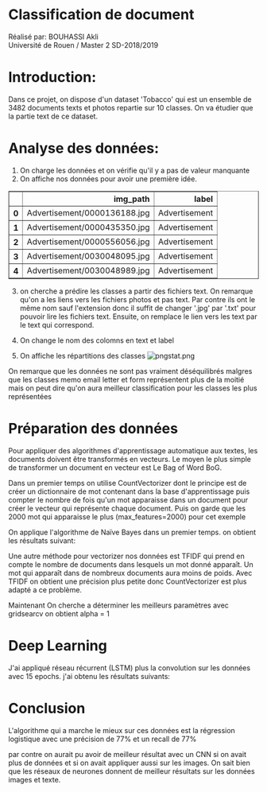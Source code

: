 # Classification de document
Réalisé par: BOUHASSI Akli<br>
Université de Rouen / Master 2 SD-2018/2019

# Introduction:
Dans ce projet, on dispose d'un dataset 'Tobacco' qui est un ensemble de 3482 documents texts et photos repartie sur 10 classes. On va étudier que la partie text de ce dataset.

# Analyse des données:
1. On charge les données et on vérifie qu'il y a pas de valeur manquante
2. On affiche nos données pour avoir une première idée. 

<div>
<table border="1" class="dataframe">
  <thead>
    <tr style="text-align: right;">
      <th></th>
      <th>img_path</th>
      <th>label</th>
    </tr>
  </thead>
  <tbody>
    <tr>
      <th>0</th>
      <td>Advertisement/0000136188.jpg</td>
      <td>Advertisement</td>
    </tr>
    <tr>
      <th>1</th>
      <td>Advertisement/0000435350.jpg</td>
      <td>Advertisement</td>
    </tr>
    <tr>
      <th>2</th>
      <td>Advertisement/0000556056.jpg</td>
      <td>Advertisement</td>
    </tr>
    <tr>
      <th>3</th>
      <td>Advertisement/0030048095.jpg</td>
      <td>Advertisement</td>
    </tr>
    <tr>
      <th>4</th>
      <td>Advertisement/0030048989.jpg</td>
      <td>Advertisement</td>
    </tr>
  </tbody>
</table>
</div>


3. on cherche a prédire les classes a partir des fichiers text. On remarque qu'on a les liens vers les fichiers photos et pas text. Par contre ils ont le même nom sauf l'extension donc il suffit de changer '.jpg' par '.txt' pour pouvoir lire les fichiers text. Ensuite, on remplace le lien vers les text par le text qui correspond.

4. On change le nom des colomns en text et label

5. On affiche les répartitions des classes
![png](stat.png)stat.png

On remarque que les données ne sont pas vraiment déséquilibrés malgres que les classes memo email letter et form représentent plus de la moitié mais on peut dire qu'on aura meilleur classification pour les classes les plus représentées

# Préparation des données 
Pour appliquer des algorithmes d'apprentissage automatique aux textes, les documents doivent être transformés en vecteurs. Le moyen le plus simple de transformer un document en vecteur est Le Bag of Word BoG.

Dans un premier temps on utilise CountVectorizer dont le principe est de créer un dictionnaire de mot contenant dans la base d'apprentissage puis compter le nombre de fois qu'un mot apparaisse dans un document pour créer le vecteur qui représente chaque document. Puis on garde que les 2000 mot qui apparaisse le plus (max_features=2000) pour cet exemple

On applique l'algorithme de Naïve Bayes dans un premier temps.
on obtient les résultats suivant:


Une autre méthode pour vectorizer nos données est TFIDF qui prend en compte le nombre de documents dans lesquels un mot donné apparaît. Un mot qui apparaît dans de nombreux documents aura moins de poids.
Avec TFIDF on obtient une précision plus petite donc CountVectorizer est plus adapté a ce problème.

Maintenant On cherche a déterminer les meilleurs paramètres avec gridsearcv on obtient alpha = 1

# Deep Learning
J'ai appliqué réseau récurrent (LSTM) plus la convolution sur les données avec 15 epochs. j'ai obtenu les résultats suivants:



# Conclusion
L'algorithme qui a marche le mieux sur ces données est la régression logistique avec une précision de 77% et un recall de 77%
 
par contre on aurait pu avoir de meilleur résultat avec un CNN si on avait plus de données 
et si on avait appliquer aussi sur les images.
On sait bien que les réseaux de neurones donnent de meilleur résultats sur les données images et texte.
